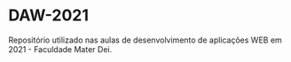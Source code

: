 # DAW-2021
Repositório utilizado nas aulas de desenvolvimento de aplicações WEB em 2021 - Faculdade Mater Dei.
